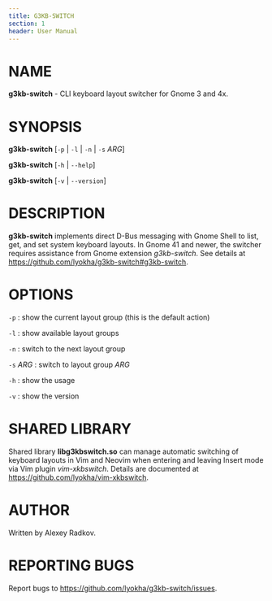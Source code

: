 ```yaml
---
title: G3KB-SWITCH
section: 1
header: User Manual
---
```


# NAME
**g3kb-switch** - CLI keyboard layout switcher for Gnome 3 and 4x.

# SYNOPSIS
**g3kb-switch** [`-p` | `-l` | `-n` | `-s` *ARG*]

**g3kb-switch** [`-h` | `--help`]

**g3kb-switch** [`-v` | `--version`]

# DESCRIPTION
**g3kb-switch** implements direct D-Bus messaging with Gnome Shell to list,
get, and set system keyboard layouts. In Gnome 41 and newer, the switcher
requires assistance from Gnome extension *g3kb-switch*. See details at
<https://github.com/lyokha/g3kb-switch#g3kb-switch>.

# OPTIONS
`-p`
: show the current layout group (this is the default action)

`-l`
: show available layout groups

`-n`
: switch to the next layout group

`-s` *ARG*
: switch to layout group *ARG*

`-h`
: show the usage

`-v`
: show the version

# SHARED LIBRARY
Shared library **libg3kbswitch.so** can manage automatic switching of keyboard
layouts in Vim and Neovim when entering and leaving Insert mode via Vim plugin
*vim-xkbswitch*. Details are documented at
<https://github.com/lyokha/vim-xkbswitch>.

# AUTHOR
Written by Alexey Radkov.

# REPORTING BUGS
Report bugs to <https://github.com/lyokha/g3kb-switch/issues>.

